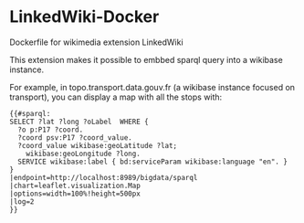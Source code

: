 # LinkedWiki-Docker
Dockerfile for wikimedia extension LinkedWiki

This extension makes it possible to embbed sparql query into a wikibase instance.

For example, in topo.transport.data.gouv.fr (a wikibase instance focused on transport), you can display a map with all the stops with:

```
{{#sparql:
SELECT ?lat ?long ?oLabel  WHERE {
  ?o p:P17 ?coord.
  ?coord psv:P17 ?coord_value.
  ?coord_value wikibase:geoLatitude ?lat;
    wikibase:geoLongitude ?long.
  SERVICE wikibase:label { bd:serviceParam wikibase:language "en". }
}
|endpoint=http://localhost:8989/bigdata/sparql
|chart=leaflet.visualization.Map
|options=width=100%!height=500px
|log=2
}}
```
